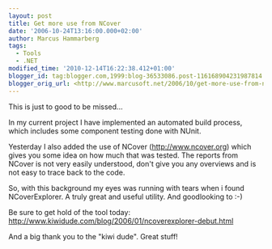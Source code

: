 ```yaml
---
layout: post
title: Get more use from NCover
date: '2006-10-24T13:16:00.000+02:00'
author: Marcus Hammarberg
tags:
  - Tools
  - .NET
modified_time: '2010-12-14T16:22:38.412+01:00'
blogger_id: tag:blogger.com,1999:blog-36533086.post-116168904231987814
blogger_orig_url: <http://www.marcusoft.net/2006/10/get-more-use-from-ncover.html>l>
---
```



This
is just to good to be missed...

In my current project I have implemented an automated build process,
which includes some component testing done with NUnit.

Yesterday I also added the use of NCover (<http://www.ncover.org>) which
gives you some idea on how much that was tested. The reports from NCover
is not very easily understood, don't give you any overviews and is not
easy to trace back to the code.

So, with this background my eyes was running with tears when i found
NCoverExplorer. A truly great and useful utility. And goodlooking to
:-)

Be sure to get hold of the tool today:
<http://www.kiwidude.com/blog/2006/01/ncoverexplorer-debut.html>

And a big thank you to the "kiwi dude". Great stuff!
